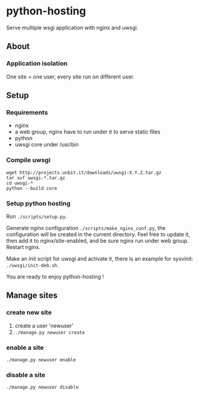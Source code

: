python-hosting
==============

Serve multiple wsgi application with nginx and uwsgi.

About
-----

### Application isolation

One site = one user, every site run on different user.


Setup
-----

### Requirements

* nginx
* a web group, nginx have to run under it to serve static files
* python
* uwsgi core under /usr/bin

### Compile uwsgi

    wget http://projects.unbit.it/downloads/uwsgi-X.Y.Z.tar.gz
    tar xvf uwsgi-*.tar.gz
    cd uwsgi-*
    python --build core

### Setup python hosting

Run `./scripts/setup.py`.

Generate nginx configuration `./scripts/make_nginx_conf.py`, the 
configuration will be created in the current directory. Feel free to
update it, then add it to nginx/site-enabled, and be sure nginx run under 
web group. Restart nginx.

Make an init script for uwsgi and activate it, there is an example for
sysvinit: `./uwsgi/init-deb.sh`.

You are ready to enjoy python-hosting !

Manage sites
------------

### create new site

1. create a user 'newuser'
2. `./manage.py newuser create`

### enable a site

`./manage.py newuser enable`

### disable a site

`./manage.py newuser disable`




